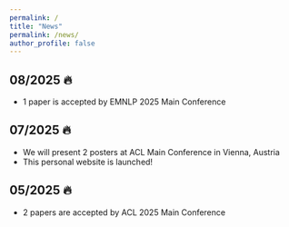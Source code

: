 ```yaml
---
permalink: /
title: "News"
permalink: /news/
author_profile: false
---
```


## 08/2025 🔥
- 1 paper is accepted by EMNLP 2025 Main Conference

## 07/2025 🔥
- We will present 2 posters at ACL Main Conference in Vienna, Austria
- This personal website is launched!

## 05/2025 🔥
- 2 papers are accepted by ACL 2025 Main Conference
